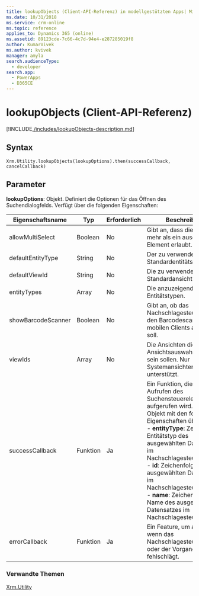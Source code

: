 ```yaml
---
title: lookupObjects (Client-API-Referenz) in modellgestützten Apps| MicrosoftDocs
ms.date: 10/31/2018
ms.service: crm-online
ms.topic: reference
applies_to: Dynamics 365 (online)
ms.assetid: 89123cde-7c66-4c7d-94e4-e287285019f8
author: KumarVivek
ms.author: kvivek
manager: amyla
search.audienceType:
  - developer
search.app:
  - PowerApps
  - D365CE
---
```

# <a name="lookupobjects-client-api-reference"></a>lookupObjects (Client-API-Referenz)



[!INCLUDE[./includes/lookupObjects-description.md](./includes/lookupObjects-description.md)] 

## <a name="syntax"></a>Syntax

`Xrm.Utility.lookupObjects(lookupOptions).then(successCallback, cancelCallback)`

## <a name="parameters"></a>Parameter

**lookupOptions**: Objekt. Definiert die Optionen für das Öffnen des Suchendialogfelds. Verfügt über die folgenden Eigenschaften:

|Eigenschaftsname |Typ |Erforderlich |Beschreibung |
|---|---|---|---|
|allowMultiSelect|Boolean|No|Gibt an, dass die Suche mehr als ein ausgewähltes Element erlaubt.|
|defaultEntityType|String|No|Der zu verwenden Standardentitätstyp.|
|defaultViewId|String|No|Die zu verwendende Standardansicht|
|entityTypes|Array|No|Die anzuzeigenden Entitätstypen.|
|showBarcodeScanner|Boolean|No|Gibt an, ob das Nachschlagesteuerelement den Barcodescanner in mobilen Clients anzeigen soll.|
|viewIds|Array|No|Die Ansichten die in der Ansichtsauswahl verfügbar sein sollen. Nur Systemansichten werden unterstützt.|
|successCallback |Funktion |Ja |Ein Funktion, die beim Aufrufen des Suchensteuerelements aufgerufen wird. Es wird ein Objekt mit den folgenden Eigenschaften übergeben:<br/>- **entityType**: Zeichenfolge. Entitätstyp des ausgewählten Datensatzes im Nachschlagesteuerelement.<br/>- **id**: Zeichenfolge. ID des ausgewählten Datensatzes im Nachschlagesteuerelement.<br/>- **name**: Zeichenfolge. Name des ausgewählten Datensatzes im Nachschlagesteuerelement.|
|errorCallback |Funktion |Ja |Ein Feature, um aufzurufen, wenn das Nachschlagesteuerelement oder der Vorgang fehlschlägt.  |


### <a name="related-topics"></a>Verwandte Themen

[Xrm.Utility](../xrm-utility.md)